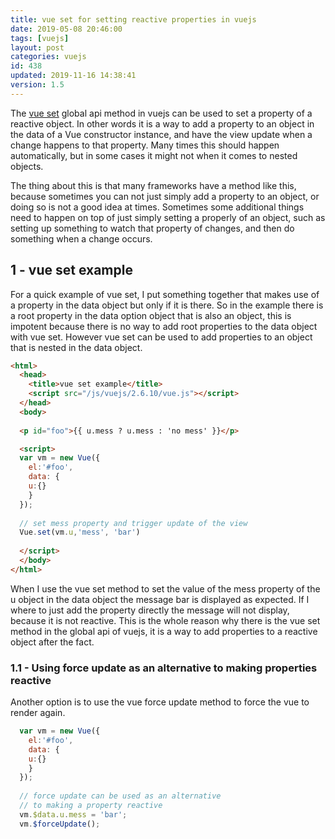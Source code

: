 ```yaml
---
title: vue set for setting reactive properties in vuejs
date: 2019-05-08 20:46:00
tags: [vuejs]
layout: post
categories: vuejs
id: 438
updated: 2019-11-16 14:38:41
version: 1.5
---
```


The [vue set](https://vuejs.org/v2/api/#Vue-set) global api method in vuejs can be used to set a property of a reactive object. In other words it is a way to add a property to an object in the data of a Vue constructor instance, and have the view update when a change happens to that property. Many times this should happen automatically, but in some cases it might not when it comes to nested objects.

The thing about this is that many frameworks have a method like this, because sometimes you can not just simply add a property to an object, or doing so is not a good idea at times. Sometimes some additional things need to happen on top of just simply setting a properly of an object, such as setting up something to watch that property of changes, and then do something when a change occurs.

<!-- more -->

## 1 - vue set example

For a quick example of vue set, I put something together that makes use of a property in the data object but only if it is there. So in the example there is a root property in the data option object that is also an object, this is impotent because there is no way to add root properties to the data object with vue set. However vue set can be used to add properties to an object that is nested in the data object.

```html
<html>
  <head>
    <title>vue set example</title>
    <script src="/js/vuejs/2.6.10/vue.js"></script>
  </head>
  <body>
  
  <p id="foo">{{ u.mess ? u.mess : 'no mess' }}</p>

  <script>
  var vm = new Vue({
    el:'#foo',
    data: {
    u:{}
    }
  });
  
  // set mess property and trigger update of the view
  Vue.set(vm.u,'mess', 'bar')
  
  </script>
  </body>
</html>
```

When I use the vue set method to set the value of the mess property of the u object in the data object the message bar is displayed as expected. If I where to just add the property directly the message will not display, because it is not reactive. This is the whole reason why there is the vue set method in the global api of vuejs, it is a way to add properties to a reactive object after the fact.

### 1.1 - Using force update as an alternative to making properties reactive

Another option is to use the vue force update method to force the vue to render again.

```js
  var vm = new Vue({
    el:'#foo',
    data: {
    u:{}
    }
  });
  
  // force update can be used as an alternative
  // to making a property reactive
  vm.$data.u.mess = 'bar';
  vm.$forceUpdate();
```